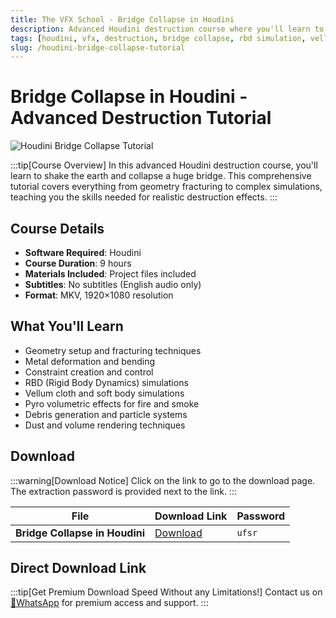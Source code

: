 ```yaml
---
title: The VFX School - Bridge Collapse in Houdini
description: Advanced Houdini destruction course where you'll learn to collapse a huge bridge. Covers geometry fracturing, metal deformation, constraints, RBD/Vellum/Pyro simulations, debris, dust and volumes.
tags: [houdini, vfx, destruction, bridge collapse, rbd simulation, vellum, pyro, houdini tutorial, visual effects, simulation]
slug: /houdini-bridge-collapse-tutorial
---
```


<!-- Above is frontmatter Part - generated based on content to meet Google SEO requirements, balancing automation efficiency with Google's E-E-A-T principles -->

# Bridge Collapse in Houdini - Advanced Destruction Tutorial

![Houdini Bridge Collapse Tutorial](https://www.gfxcamp.com/wp-content/uploads/2025/09/The-VFX-School-Bridge-Collapse.jpg)

:::tip[Course Overview]
In this advanced Houdini destruction course, you'll learn to shake the earth and collapse a huge bridge. This comprehensive tutorial covers everything from geometry fracturing to complex simulations, teaching you the skills needed for realistic destruction effects.
:::

## Course Details

- **Software Required**: Houdini
- **Course Duration**: 9 hours
- **Materials Included**: Project files included
- **Subtitles**: No subtitles (English audio only)
- **Format**: MKV, 1920×1080 resolution

## What You'll Learn

- Geometry setup and fracturing techniques
- Metal deformation and bending
- Constraint creation and control
- RBD (Rigid Body Dynamics) simulations
- Vellum cloth and soft body simulations
- Pyro volumetric effects for fire and smoke
- Debris generation and particle systems
- Dust and volume rendering techniques

## Download

:::warning[Download Notice]
Click on the link to go to the download page. The extraction password is provided next to the link.
:::

| File | Download Link | Password |
|------|---------------|----------|
| **Bridge Collapse in Houdini** | [Download](https://pan.baidu.com/s/1f6kw9nTYpDEnARwynLx9BA?pwd=ufsr) | `ufsr` |

## Direct Download Link
:::tip[Get Premium Download Speed Without any Limitations!]
Contact us on [💬WhatsApp](https://wa.me/+8613237610083) for premium  access and support.
:::